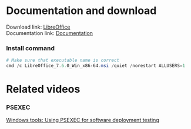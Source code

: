 # Documentation and download
Download link: [LibreOffice](https://www.libreoffice.org/download/download-libreoffice/) <br />
Documentation link: [Documentation](https://wiki.documentfoundation.org/Deployment_and_Migration)

### Install command
```powershell
# Make sure that executable name is correct
cmd /c LibreOffice_7.6.0_Win_x86-64.msi /quiet /norestart ALLUSERS=1
```

# Related videos
###  PSEXEC
[Windows tools: Using PSEXEC for software deployment testing](https://youtu.be/9ywdTna_TLc) <br />


